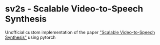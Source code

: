 # sv2s - Scalable Video-to-Speech Synthesis

Unofficial custom implementation of the paper ["Scalable Video-to-Speech Synthesis"](https://arxiv.org/pdf/2205.02058.pdf) using pytorch
